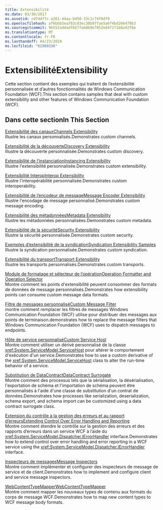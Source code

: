 ```yaml
---
title: Extensibilité
ms.date: 03/30/2017
ms.assetid: cd7ddffc-a261-44aa-bd50-33c1c74f0df0
ms.openlocfilehash: af6bbb5ea703c83ec38b97fae5a6f4bd266479b3
ms.sourcegitcommit: 9b552addadfb57fab0b9e7852ed4f1f1b8a42f8e
ms.translationtype: MT
ms.contentlocale: fr-FR
ms.lasthandoff: 04/23/2019
ms.locfileid: "61969336"
---
```

# <a name="extensibility"></a><span data-ttu-id="cad85-102">Extensibilité</span><span class="sxs-lookup"><span data-stu-id="cad85-102">Extensibility</span></span>
<span data-ttu-id="cad85-103">Cette section contient des exemples qui traitent de l’extensibilité personnalisée et d’autres fonctionnalités de Windows Communication Foundation (WCF).</span><span class="sxs-lookup"><span data-stu-id="cad85-103">This section contains samples that deal with custom extensibility and other features of Windows Communication Foundation (WCF).</span></span>  
  
## <a name="in-this-section"></a><span data-ttu-id="cad85-104">Dans cette section</span><span class="sxs-lookup"><span data-stu-id="cad85-104">In This Section</span></span>  
 [<span data-ttu-id="cad85-105">Extensibilité des canaux</span><span class="sxs-lookup"><span data-stu-id="cad85-105">Channels Extensibility</span></span>](../../../../docs/framework/wcf/samples/channels-extensibility.md)  
 <span data-ttu-id="cad85-106">Illustre les canaux personnalisés.</span><span class="sxs-lookup"><span data-stu-id="cad85-106">Demonstrates custom channels.</span></span>  
  
 [<span data-ttu-id="cad85-107">Extensibilité de la découverte</span><span class="sxs-lookup"><span data-stu-id="cad85-107">Discovery Extensibility</span></span>](../../../../docs/framework/wcf/samples/discovery-extensibility.md)  
 <span data-ttu-id="cad85-108">Illustre la découverte personnalisée.</span><span class="sxs-lookup"><span data-stu-id="cad85-108">Demonstrates custom discovery.</span></span>  
  
 [<span data-ttu-id="cad85-109">Extensibilité de l’instanciation</span><span class="sxs-lookup"><span data-stu-id="cad85-109">Instancing Extensibility</span></span>](../../../../docs/framework/wcf/samples/instancing-extensibility.md)  
 <span data-ttu-id="cad85-110">Illustre l'extensibilité personnalisée.</span><span class="sxs-lookup"><span data-stu-id="cad85-110">Demonstrates custom extensibility.</span></span>  
  
 [<span data-ttu-id="cad85-111">Extensibilité Interop</span><span class="sxs-lookup"><span data-stu-id="cad85-111">Interop Extensibility</span></span>](../../../../docs/framework/wcf/samples/interop-extensibility.md)  
 <span data-ttu-id="cad85-112">Illustre l'interopérabilité personnalisée.</span><span class="sxs-lookup"><span data-stu-id="cad85-112">Demonstrates custom interoperability.</span></span>  
  
 [<span data-ttu-id="cad85-113">Extensibilité de l’encodeur de message</span><span class="sxs-lookup"><span data-stu-id="cad85-113">Message Encoder Extensibility</span></span>](../../../../docs/framework/wcf/samples/message-encoder-extensibility.md)  
 <span data-ttu-id="cad85-114">Illustre l'encodage de message personnalisé.</span><span class="sxs-lookup"><span data-stu-id="cad85-114">Demonstrates custom message encoding.</span></span>  
  
 [<span data-ttu-id="cad85-115">Extensibilité des métadonnées</span><span class="sxs-lookup"><span data-stu-id="cad85-115">Metadata Extensibility</span></span>](../../../../docs/framework/wcf/samples/metadata-extensibility.md)  
 <span data-ttu-id="cad85-116">Illustre les métadonnées personnalisées.</span><span class="sxs-lookup"><span data-stu-id="cad85-116">Demonstrates custom metadata.</span></span>  
  
 [<span data-ttu-id="cad85-117">Extensibilité de la sécurité</span><span class="sxs-lookup"><span data-stu-id="cad85-117">Security Extensibility</span></span>](../../../../docs/framework/wcf/samples/security-extensibility.md)  
 <span data-ttu-id="cad85-118">Illustre la sécurité personnalisée.</span><span class="sxs-lookup"><span data-stu-id="cad85-118">Demonstrates custom security.</span></span>  
  
 [<span data-ttu-id="cad85-119">Exemples d’extensibilité de la syndication</span><span class="sxs-lookup"><span data-stu-id="cad85-119">Syndication Extensibility Samples</span></span>](../../../../docs/framework/wcf/samples/syndication-extensibility-samples.md)  
 <span data-ttu-id="cad85-120">Illustre la syndication personnalisée.</span><span class="sxs-lookup"><span data-stu-id="cad85-120">Demonstrates custom syndication.</span></span>  
  
 [<span data-ttu-id="cad85-121">Extensibilité du transport</span><span class="sxs-lookup"><span data-stu-id="cad85-121">Transport Extensibility</span></span>](../../../../docs/framework/wcf/samples/transport-extensibility.md)  
 <span data-ttu-id="cad85-122">Illustre les transports personnalisés.</span><span class="sxs-lookup"><span data-stu-id="cad85-122">Demonstrates custom transports.</span></span>
  
 [<span data-ttu-id="cad85-123">Module de formatage et sélecteur de l’opération</span><span class="sxs-lookup"><span data-stu-id="cad85-123">Operation Formatter and Operation Selector</span></span>](../../../../docs/framework/wcf/samples/operation-formatter-and-operation-selector.md)  
 <span data-ttu-id="cad85-124">Montre comment les points d'extensibilité peuvent consommer des formats de données de message personnalisés.</span><span class="sxs-lookup"><span data-stu-id="cad85-124">Demonstrates how extensibility points can consume custom message data formats.</span></span>  
  
 [<span data-ttu-id="cad85-125">Filtre de messages personnalisé</span><span class="sxs-lookup"><span data-stu-id="cad85-125">Custom Message Filter</span></span>](../../../../docs/framework/wcf/samples/custom-message-filter.md)  
 <span data-ttu-id="cad85-126">montre comment remplacer les filtres de messages Windows Communication Foundation (WCF) utilise pour distribuer des messages aux points de terminaison.</span><span class="sxs-lookup"><span data-stu-id="cad85-126">demonstrates how to replace the message filters that Windows Communication Foundation (WCF) uses to dispatch messages to endpoints.</span></span>  
  
 [<span data-ttu-id="cad85-127">Hôte de service personnalisé</span><span class="sxs-lookup"><span data-stu-id="cad85-127">Custom Service Host</span></span>](../../../../docs/framework/wcf/samples/custom-service-host.md)  
 <span data-ttu-id="cad85-128">Montre comment utiliser un dérivé personnalisé de la classe <xref:System.ServiceModel.ServiceHost> pour altérer le comportement d'exécution d'un service.</span><span class="sxs-lookup"><span data-stu-id="cad85-128">Demonstrates how to use a custom derivative of the <xref:System.ServiceModel.ServiceHost> class to alter the run-time behavior of a service.</span></span>  
  
 [<span data-ttu-id="cad85-129">Substitution de DataContract</span><span class="sxs-lookup"><span data-stu-id="cad85-129">DataContract Surrogate</span></span>](../../../../docs/framework/wcf/samples/datacontract-surrogate.md)  
 <span data-ttu-id="cad85-130">Montre comment des processus tels que la sérialisation, la désérialisation, l'exportation de schéma et l'importation de schéma peuvent être personnalisés à l'aide d'une classe de substitution d'un contrat de données.</span><span class="sxs-lookup"><span data-stu-id="cad85-130">Demonstrates how processes like serialization, deserialization, schema export, and schema import can be customized using a data contract surrogate class.</span></span>  
  
 [<span data-ttu-id="cad85-131">Extension du contrôle à la gestion des erreurs et au rapport d’erreurs</span><span class="sxs-lookup"><span data-stu-id="cad85-131">Extending Control Over Error Handling and Reporting</span></span>](../../../../docs/framework/wcf/samples/extending-control-over-error-handling-and-reporting.md)  
 <span data-ttu-id="cad85-132">Montre comment étendre le contrôle sur la gestion des erreurs et des rapports d’erreurs dans un service WCF à l’aide du <xref:System.ServiceModel.Dispatcher.IErrorHandler> interface.</span><span class="sxs-lookup"><span data-stu-id="cad85-132">Demonstrates how to extend control over error handling and error reporting in a WCF service using the <xref:System.ServiceModel.Dispatcher.IErrorHandler> interface.</span></span>  
  
 [<span data-ttu-id="cad85-133">Inspecteurs de messages</span><span class="sxs-lookup"><span data-stu-id="cad85-133">Message Inspectors</span></span>](../../../../docs/framework/wcf/samples/message-inspectors.md)  
 <span data-ttu-id="cad85-134">Montre comment implémenter et configurer des inspecteurs de message de service et de client.</span><span class="sxs-lookup"><span data-stu-id="cad85-134">Demonstrates how to implement and configure client and service message inspectors.</span></span>  
  
 [<span data-ttu-id="cad85-135">WebContentTypeMapper</span><span class="sxs-lookup"><span data-stu-id="cad85-135">WebContentTypeMapper</span></span>](../../../../docs/framework/wcf/samples/webcontenttypemapper-sample.md)  
 <span data-ttu-id="cad85-136">Montre comment mapper les nouveaux types de contenu aux formats du corps de message WCF.</span><span class="sxs-lookup"><span data-stu-id="cad85-136">Demonstrates how to map new content types to WCF message body formats.</span></span>
